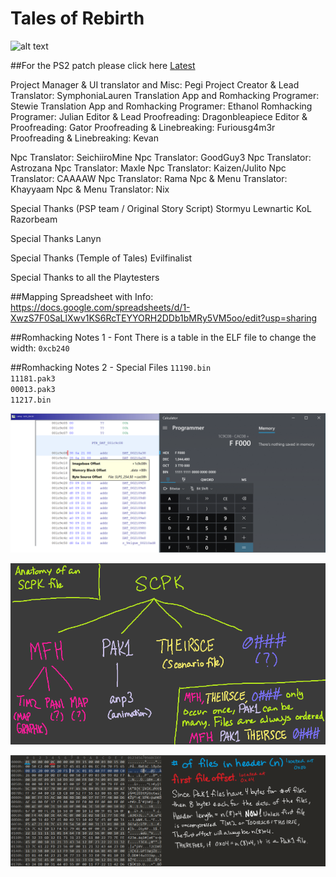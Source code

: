 # Tales of Rebirth
![alt text](https://github.com/SymphoniaLauren/Tales-of-Rebirth/blob/main/assets_archives/readme/GITHUB_cover.png?raw=true) 

##For the PS2 patch please click here [Latest](https://github.com/SymphoniaLauren/Tales-of-Rebirth/releases)

Project Manager & UI translator and Misc: Pegi
Project Creator & Lead Translator: SymphoniaLauren
Translation App and Romhacking Programer: Stewie
Translation App and Romhacking Programer: Ethanol
Romhacking Programer: Julian
Editor & Lead Proofreading: Dragonbleapiece
Editor & Proofreading: Gator
Proofreading & Linebreaking: Furiousg4m3r
Proofreading & Linebreaking: Kevan

Npc Translator: SeichiiroMine
Npc Translator: GoodGuy3
Npc Translator: Astrozana
Npc Translator: Maxle
Npc Translator: Kaizen/Julito
Npc Translator: CAAAAW
Npc Translator: Rama
Npc & Menu Translator: Khayyaam
Npc & Menu Translator: Nix

Special Thanks (PSP team / Original Story Script)
Stormyu
Lewnartic
KoL
Razorbeam

Special Thanks
Lanyn

Special Thanks (Temple of Tales)
Evilfinalist

Special Thanks to all the Playtesters



##Mapping
Spreadsheet with Info: https://docs.google.com/spreadsheets/d/1-XwzS7F0SaLlXwv1KS6RcTEYYORH2DDb1bMRy5VM5oo/edit?usp=sharing  

##Romhacking Notes 1 - Font
There is a table in the ELF file to change the width: `0xcb240`

##Romhacking Notes 2 -  Special Files
`11190.bin`  
`11181.pak3`  
`00013.pak3`  
`11217.bin`  

![alt text](https://github.com/SymphoniaLauren/Tales-of-Rebirth/blob/main/assets_archives/readme/tor_base.png?raw=true) 

![alt text](https://github.com/SymphoniaLauren/Tales-of-Rebirth/blob/main/assets_archives/readme/scpk.png?raw=true)   

![alt text](https://github.com/SymphoniaLauren/Tales-of-Rebirth/blob/main/assets_archives/readme/pak1.png?raw=true)  
